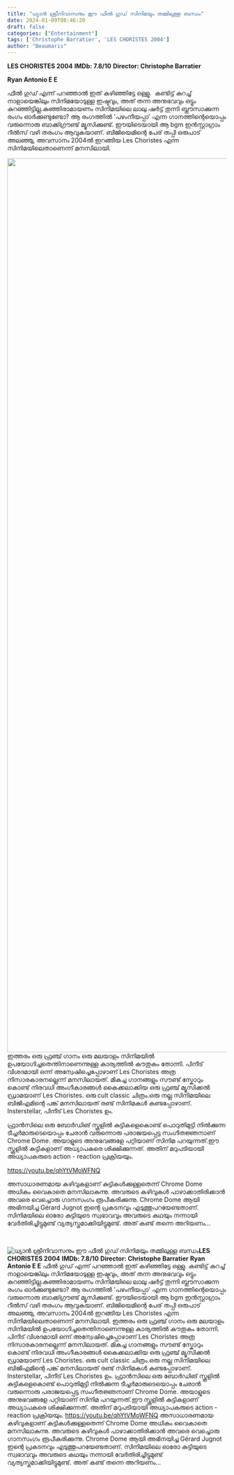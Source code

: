 ```yaml
---
title: "ധ്യാൻ ശ്രീനിവാസനും ഈ ഫീൽ ഗുഡ് സിനിമയും തമ്മിലുള്ള ബന്ധം"
date: 2024-01-09T08:46:20
draft: false
categories: ["Entertainment"]
tags: ['Christophe Barratier', 'LES CHORISTES 2004']
author: "Beaumaris"
---
```


<strong>LES CHORISTES 2004</strong>
<strong>IMDb: 7.8/10</strong>
<strong>Director: Christophe Barratier</strong>

<strong>Ryan Antonio E E</strong>

ഫീൽ ഗുഡ് എന്ന് പറഞ്ഞാൽ ഇത് കഴിഞ്ഞിട്ടേ ഒള്ളു.  കണ്ടിട്ട് കുറച്ച് നാളായെങ്കിലും സിനിമയോടുള്ള ഇഷ്ടവും, അത് തന്ന അനുഭവവും ഒട്ടും കുറഞ്ഞിട്ടില്ല.കുഞ്ഞിരാമായണം സിനിമയിലെ ലാലു ഷർട്ട്‌ തുന്നി ബ്ലൗസാക്കുന്ന രംഗം ഓർക്കുണ്ടുണ്ടോ? ആ രംഗത്തിൽ 'പഴംനീയപ്പാ' എന്ന ഗാനത്തിന്റെയൊപ്പം വരുന്നൊരു ബാക്ക്ഗ്രൗണ്ട് മ്യൂസിക്കുണ്ട്. ഈയിടെയായി ആ bgm ഇൻസ്റ്റാഗ്രാം റീൽസ് വഴി തരംഗം ആവുകയാണ്. ബിജിയെമിന്റെ പേര് തപ്പി ഒരുപാട് അലഞ്ഞു, അവസാനം 2004ൽ ഇറങ്ങിയ Les Choristes എന്ന സിനിമയിലെതാണെന്ന് മനസിലായി.

<img class="size-full wp-image-437294 aligncenter" src="https://cdn.boolokam.com/articles/2024/01/acacaca.jpg" alt="" width="1638" height="2048" />ഇത്തരം ഒരു ഫ്രഞ്ച് ഗാനം ഒരു മലയാളം സിനിമയിൽ ഉപയോഗിച്ചതെന്തിനാണെന്നുള്ള കാര്യത്തിൽ കൗതുകം തോന്നി. പിനീട് വിശദമായി ഒന്ന് അന്വേഷിച്ചെപ്പോഴാണ് Les Choristes അത്ര നിസാരകാരനല്ലെന്ന് മനസിലായത്. മികച്ച ഗാനങ്ങളും സൗണ്ട് സ്കോറും കൊണ്ട് നിരവധി അംഗീകാരങ്ങൾ കൈക്കലാക്കിയ ഒരു ഫ്രഞ്ച് മ്യൂസിക്കൽ ഡ്രാമയാണ് Les Choristes. ഒരു cult classic ചിത്രം.ഒരു നല്ല സിനിമയിലെ ബിജിഎമിന്റെ പങ്ക് മനസിലായത് രണ്ട് സിനിമകൾ കണ്ടപ്പോഴാണ്. Insterstellar, പിനീട് Les Choristes ഉം.

ഫ്രാൻസിലെ ഒരു ബോർഡിങ് സ്കൂളിൽ കുട്ടികളെകൊണ്ട് പൊറുതിമുട്ടി നിൽക്കുന്ന ടീച്ചർമാരുടെയൊപ്പം ചേരാൻ വരുന്നൊരു പരാജയപ്പെട്ട സംഗീതജ്ഞനാണ് Chrome Dome. അയാളുടെ അനുഭവങ്ങളേ പറ്റിയാണ് സിനിമ പറയുന്നത്.ഈ സ്കൂളിൽ കുട്ടികളാണ് അധ്യാപകരെ ശിക്ഷിക്കുന്നത്. അതിന് മറുപടിയായി അധ്യാപകരുടെ action - reaction പ്രക്രിയയും.

https://youtu.be/qhYtVMoWFNQ

അസാധാരണമായ കഴിവുകളാണ് കുട്ടികൾക്കുള്ളതെന്ന്‌ Chrome Dome അധികം വൈകാതെ മനസിലാകുന്നു. അവരുടെ കഴിവുകൾ പാഴാക്കാതിരിക്കാൻ അവരെ വെച്ചൊരു ഗാനസംഗം രൂപീകരിക്കുന്നു.
Chrome Dome ആയി അഭിനയിച്ച Gérard Jugnot ഇന്റെ പ്രകടനവും എടുത്തുപറയേണ്ടതാണ്. സിനിമയിലെ ഓരോ കുട്ടിയുടെ സ്വഭാവവും അവരുടെ കഥയും നന്നായി വേർതിരിച്ചിട്ടുമുണ്ട് വ്യത്യസ്തമാക്കിയിട്ടുമുണ്ട്. അത് കണ്ട് തന്നെ അറിയണം...

&nbsp;


![ധ്യാൻ ശ്രീനിവാസനും ഈ ഫീൽ ഗുഡ് സിനിമയും തമ്മിലുള്ള ബന്ധം](https://cdn.boolokam.com/articles/2024/01/acacaca.jpg)**LES CHORISTES 2004** **IMDb: 7.8/10** **Director: Christophe Barratier** **Ryan Antonio E E** ഫീൽ ഗുഡ് എന്ന് പറഞ്ഞാൽ ഇത് കഴിഞ്ഞിട്ടേ ഒള്ളു. കണ്ടിട്ട് കുറച്ച് നാളായെങ്കിലും സിനിമയോടുള്ള ഇഷ്ടവും, അത് തന്ന അനുഭവവും ഒട്ടും കുറഞ്ഞിട്ടില്ല.കുഞ്ഞിരാമായണം സിനിമയിലെ ലാലു ഷർട്ട്‌ തുന്നി ബ്ലൗസാക്കുന്ന രംഗം ഓർക്കുണ്ടുണ്ടോ? ആ രംഗത്തിൽ 'പഴംനീയപ്പാ' എന്ന ഗാനത്തിന്റെയൊപ്പം വരുന്നൊരു ബാക്ക്ഗ്രൗണ്ട് മ്യൂസിക്കുണ്ട്. ഈയിടെയായി ആ bgm ഇൻസ്റ്റാഗ്രാം റീൽസ് വഴി തരംഗം ആവുകയാണ്. ബിജിയെമിന്റെ പേര് തപ്പി ഒരുപാട് അലഞ്ഞു, അവസാനം 2004ൽ ഇറങ്ങിയ Les Choristes എന്ന സിനിമയിലെതാണെന്ന് മനസിലായി. ഇത്തരം ഒരു ഫ്രഞ്ച് ഗാനം ഒരു മലയാളം സിനിമയിൽ ഉപയോഗിച്ചതെന്തിനാണെന്നുള്ള കാര്യത്തിൽ കൗതുകം തോന്നി. പിനീട് വിശദമായി ഒന്ന് അന്വേഷിച്ചെപ്പോഴാണ് Les Choristes അത്ര നിസാരകാരനല്ലെന്ന് മനസിലായത്. മികച്ച ഗാനങ്ങളും സൗണ്ട് സ്കോറും കൊണ്ട് നിരവധി അംഗീകാരങ്ങൾ കൈക്കലാക്കിയ ഒരു ഫ്രഞ്ച് മ്യൂസിക്കൽ ഡ്രാമയാണ് Les Choristes. ഒരു cult classic ചിത്രം.ഒരു നല്ല സിനിമയിലെ ബിജിഎമിന്റെ പങ്ക് മനസിലായത് രണ്ട് സിനിമകൾ കണ്ടപ്പോഴാണ്. Insterstellar, പിനീട് Les Choristes ഉം. ഫ്രാൻസിലെ ഒരു ബോർഡിങ് സ്കൂളിൽ കുട്ടികളെകൊണ്ട് പൊറുതിമുട്ടി നിൽക്കുന്ന ടീച്ചർമാരുടെയൊപ്പം ചേരാൻ വരുന്നൊരു പരാജയപ്പെട്ട സംഗീതജ്ഞനാണ് Chrome Dome. അയാളുടെ അനുഭവങ്ങളേ പറ്റിയാണ് സിനിമ പറയുന്നത്.ഈ സ്കൂളിൽ കുട്ടികളാണ് അധ്യാപകരെ ശിക്ഷിക്കുന്നത്. അതിന് മറുപടിയായി അധ്യാപകരുടെ action - reaction പ്രക്രിയയും. https://youtu.be/qhYtVMoWFNQ അസാധാരണമായ കഴിവുകളാണ് കുട്ടികൾക്കുള്ളതെന്ന്‌ Chrome Dome അധികം വൈകാതെ മനസിലാകുന്നു. അവരുടെ കഴിവുകൾ പാഴാക്കാതിരിക്കാൻ അവരെ വെച്ചൊരു ഗാനസംഗം രൂപീകരിക്കുന്നു. Chrome Dome ആയി അഭിനയിച്ച Gérard Jugnot ഇന്റെ പ്രകടനവും എടുത്തുപറയേണ്ടതാണ്. സിനിമയിലെ ഓരോ കുട്ടിയുടെ സ്വഭാവവും അവരുടെ കഥയും നന്നായി വേർതിരിച്ചിട്ടുമുണ്ട് വ്യത്യസ്തമാക്കിയിട്ടുമുണ്ട്. അത് കണ്ട് തന്നെ അറിയണം... 
